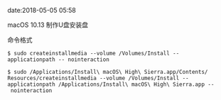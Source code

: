 date:2018-05-05 05:58 

macOS 10.13 制作U盘安装盘



命令格式

```shell
$ sudo createinstallmedia --volume /Volumes/Install --
applicationpath -- nointeraction
```



```shell
$ sudo /Applications/Install\ macOS\ High\ Sierra.app/Contents/
Resources/createinstallmedia --volume /Volumes/Install --
applicationpath /Applications/Install\ macOS\ High\ Sierra.app --
 nointeraction
```

